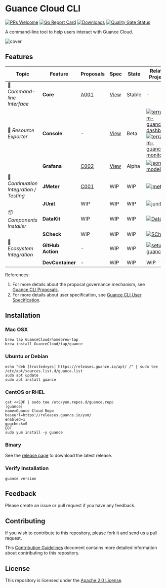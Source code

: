 # Guance Cloud CLI

[![PRs Welcome](https://img.shields.io/badge/PRs-welcome-blue.svg?style=flat&logo=github&color=2370ff&labelColor=454545)](http://makeapullrequest.com)
[![Go Report Card](https://goreportcard.com/badge/github.com/GuanceCloud/guance-cli)](https://goreportcard.com/report/github.com/GuanceCloud/guance-cli)
[![Downloads](https://img.shields.io/github/downloads/GuanceCloud/guance-cli/total.svg)](https://github.com/GuanceCloud/guance-cli/releases)
[![Quality Gate Status](https://sonarcloud.io/api/project_badges/measure?project=GuanceCloud_guance-cli&metric=alert_status)](https://sonarcloud.io/summary/new_code?id=GuanceCloud_guance-cli)

A command-line tool to help users interact with Guance Cloud.

![cover](./artwork/cover.png)

## Features

| Topic                                   | Feature           | Proposals                                                 | Spec                                                     | State  | Related Projects                                                                                                                                                                                                                                                                                                                                                                              |
| --------------------------------------- | ----------------- | --------------------------------------------------------- | -------------------------------------------------------- | ------ | --------------------------------------------------------------------------------------------------------------------------------------------------------------------------------------------------------------------------------------------------------------------------------------------------------------------------------------------------------------------------------------------- |
| 🔧 _Command-line Interface_             | **Core**          | [A001](./proposals/A001-guance-cli-overview.md)           | [View](specs/guance.spec.md)                             | Stable | -                                                                                                                                                                                                                                                                                                                                                                                             |
| 🚅 _Resource Exporter_                  | **Console**       | -                                                         | [View](specs/iac/import/console/console.spec.md)         | Beta   | [![terraform-guance-dashboard](https://img.shields.io/badge/guance-terraform--guance--dashboard-blue?style=flat-square&logo=github)](https://github.com/GuanceCloud/terraform-guance-dashboard)<br/>[![terraform-guance-monitor](https://img.shields.io/badge/guance-terraform--guance--monitor-blue?style=flat-square&logo=github)](https://github.com/GuanceCloud/terraform-guance-monitor) |
|                                         | **Grafana**       | [C002](./proposals/C002-importer-grafana.md)              | [View](specs/iac/import/grafana/node-exporter/README.md) | Alpha  | [![json-model](https://img.shields.io/badge/guance-json--model-blue?style=flat-square&logo=github)](https://github.com/GuanceCloud/json-model)                                                                                                                                                                                                                                                |
| 🚀 _Continuation Integration / Testing_ | **JMeter**        | [C001](./proposals/C001-continuous-integration-jmeter.md) | WIP                                                      | WIP    | [![jmeter](https://img.shields.io/badge/apache-jmeter-blue?style=flat-square&logo=github)](https://github.com/apache/jmeter)                                                                                                                                                                                                                                                                  |
|                                         | **JUnit**         | WIP                                                       | WIP                                                      | WIP    | [![junit](https://img.shields.io/badge/junit--team-junit5-blue?style=flat-square&logo=github)](https://github.com/junit-team/junit5)                                                                                                                                                                                                                                                          |
| 📦 _Components Installer_               | **DataKit**       | WIP                                                       | WIP                                                      | WIP    | [![DataKit](https://img.shields.io/badge/guance-DataKit-blue?style=flat-square&logo=github)](https://github.com/GuanceCloud/DataKit)                                                                                                                                                                                                                                                          |
|                                         | **SCheck**        | WIP                                                       | WIP                                                      | WIP    | [![SCheck](https://img.shields.io/badge/guance-SCheck-blue?style=flat-square&logo=github)](https://github.com/GuanceCloud/SCheck)                                                                                                                                                                                                                                                             |
| 🔭 _Ecosystem Integration_              | **GitHub Action** | -                                                         | WIP                                                      | WIP    | [![setup-guance](https://img.shields.io/badge/guance-setup--guance-blue?style=flat-square&logo=github)](https://github.com/GuanceCloud/setup-guance)                                                                                                                                                                                                                                          |
|                                         | **DevContainer**  | -                                                         | WIP                                                      | WIP    | WIP                                                                                                                                                                                                                                                                                                                                                                                           |

References:

1. For more details about the proposal governance mechanism, see [Guance CLI Proposals](./proposals/README.md).
2. For more details about user specification, see [Guance CLI User Specification](./specs/README.md).

## Installation

### Mac OSX

```shell
brew tap GuanceCloud/homebrew-tap
brew install GuanceCloud/tap/guance
```

### Ubuntu or Debian

```shell
echo "deb [trusted=yes] https://releases.guance.io/apt/ /" | sudo tee /etc/apt/sources.list.d/guance.list
sudo apt update
sudo apt install guance
```

### CentOS or RHEL

```shell
cat <<EOF | sudo tee /etc/yum.repos.d/guance.repo
[guance]
name=Guance Cloud Repo
baseurl=https://releases.guance.io/yum/
enabled=1
gpgcheck=0
EOF
sudo yum install -y guance
```

### Binary

See the [release page](https://github.com/GuanceCloud/guance-cli/releases) to download the latest release.

### Verify Installation

```shell
guance version
```

## Feedback

Please create an issue or pull request if you have any feedback.

## Contributing

If you wish to contribute to this repository, please fork it and send us a pull request.

This [Contribution Guidelines](https://guance.io/contribution-guide/) document contains more detailed information about contributing to this repository.

## License

This repository is licensed under the [Apache 2.0 License](./LICENSE).
